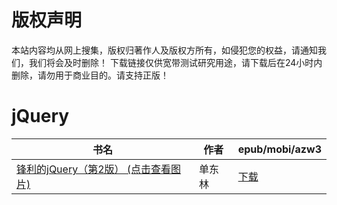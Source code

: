 # 版权声明

本站内容均从网上搜集，版权归著作人及版权方所有，如侵犯您的权益，请通知我们，我们将会及时删除！ 下载链接仅供宽带测试研究用途，请下载后在24小时内删除，请勿用于商业目的。请支持正版！

# jQuery

| 书名 | 作者 | epub/mobi/azw3 |
| --- | --- | --- |
| [锋利的jQuery（第2版） (点击查看图片)](https://www.dushupai.com/attachment/2024/06/03/dcf6c3afaafc6198.jpg) | 单东林 | [下载](https://url89.ctfile.com/f/31084289-1357016728-3282f4?p=8866) |
